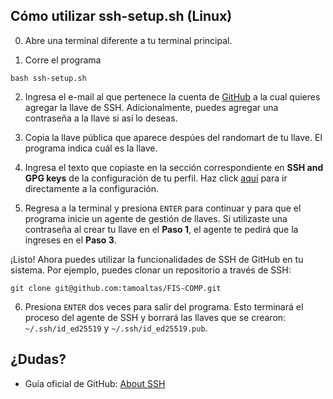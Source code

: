 ## Cómo utilizar ssh-setup.sh (Linux)

0. Abre una terminal diferente a tu terminal principal.

1. Corre el programa

```console
bash ssh-setup.sh
```

2. Ingresa el e-mail al que pertenece la cuenta de [GitHub](https://github.com/) a la cual quieres agregar la llave de SSH. Adicionalmente, puedes agregar una contraseña a la llave si así lo deseas.

3. Copia la llave pública que aparece despúes del randomart de tu llave. El programa indica cuál es la llave.

4. Ingresa el texto que copiaste en la sección correspondiente en **SSH and GPG keys** de la configuración de tu perfil. Haz click [aquí](https://github.com/settings/keys) para ir directamente a la configuración.

5. Regresa a la terminal y presiona `ENTER` para continuar y para que el programa inicie un agente de gestión de llaves. Si utilizaste una contraseña al crear tu llave en el **Paso 1**, el agente te pedirá que la ingreses en el **Paso 3**.

¡Listo! Ahora puedes utilizar la funcionalidades de SSH de GitHub en tu sistema. Por ejemplo, puedes clonar un repositorio a través de SSH: 

```console
git clone git@github.com:tamoaltas/FIS-COMP.git
```

6. Presiona `ENTER` dos veces para salir del programa. Esto terminará el proceso del agente de SSH y borrará las llaves que se crearon: `~/.ssh/id_ed25519` y `~/.ssh/id_ed25519.pub`.

## ¿Dudas? 

* Guía oficial de GitHub: [About SSH](https://docs.github.com/en/authentication/connecting-to-github-with-ssh/about-ssh)

